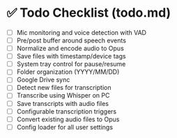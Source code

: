 
# ✅ Todo Checklist (todo.md)

- [ ] Mic monitoring and voice detection with VAD
- [ ] Pre/post buffer around speech events
- [ ] Normalize and encode audio to Opus
- [ ] Save files with timestamp/device tags
- [ ] System tray control for pause/resume
- [ ] Folder organization (YYYY/MM/DD)
- [ ] Google Drive sync
- [ ] Detect new files for transcription
- [ ] Transcribe using Whisper on PC
- [ ] Save transcripts with audio files
- [ ] Configurable transcription triggers
- [ ] Convert existing audio files to Opus
- [ ] Config loader for all user settings
